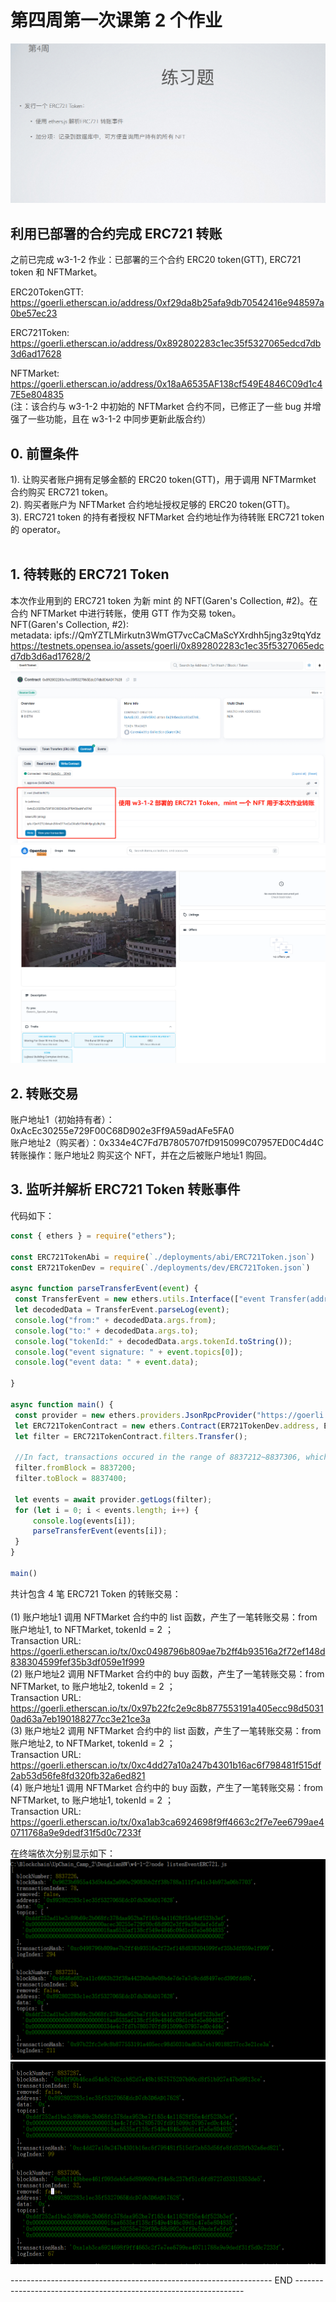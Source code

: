 # 第四周第一次课第 2 个作业
![w4-1-2](./IMG/Assignment_w4-1-2.png)

## 利用已部署的合约完成 ERC721 转账
   之前已完成 w3-1-2 作业：已部署的三个合约 ERC20 token(GTT), ERC721 token 和 NFTMarket。<br>
   
ERC20TokenGTT: https://goerli.etherscan.io/address/0xf29da8b25afa9db70542416e948597a0be57ec23

ERC721Token: https://goerli.etherscan.io/address/0x892802283c1ec35f5327065edcd7db3d6ad17628

NFTMarket: https://goerli.etherscan.io/address/0x18aA6535AF138cf549E4846C09d1c47E5e804835<br>
(注：该合约与 w3-1-2 中初始的 NFTMarket 合约不同，已修正了一些 bug 并增强了一些功能，且在 w3-1-2 中同步更新此版合约）

## 0. 前置条件
1). 让购买者账户拥有足够金额的 ERC20 token(GTT)，用于调用 NFTMarmket 合约购买 ERC721 token。<br>
2). 购买者账户为 NFTMarket 合约地址授权足够的  ERC20 token(GTT)。<br>
3). ERC721 token 的持有者授权 NFTMarket 合约地址作为待转账 ERC721 token 的 operator。<br>
<br>
## 1. 待转账的 ERC721 Token
   本次作业用到的 ERC721 token 为新 mint 的 NFT(Garen's Collection, #2)。在合约 NFTMarket 中进行转账，使用 GTT 作为交易 token。<br>
   NFT(Garen's Collection, #2):<br>
   metadata: ipfs://QmYZTLMirkutn3WmGT7vcCaCMaScYXrdhh5jng3z9tqYdz<br>
   https://testnets.opensea.io/assets/goerli/0x892802283c1ec35f5327065edcd7db3d6ad17628/2<br>
   ![w4-1-2](./IMG/1_mintNFT.png)<br>
   ![w4-1-2](./IMG/2_NFT_OpenSea.png)<br>
## 2. 转账交易
   账户地址1（初始持有者）：0xAcEc30255e729F00C68D902e3Ff9A59adAFe5FA0<br>
   账户地址2（购买者）：0x334e4C7Fd7B7805707fD915099C07957ED0C4d4C<br>
   转账操作：账户地址2 购买这个 NFT，并在之后被账户地址1 购回。<br>
## 3. 监听并解析 ERC721 Token 转账事件
   代码如下：
   ```javascript
   const { ethers } = require("ethers");

const ERC721TokenAbi = require(`./deployments/abi/ERC721Token.json`)
const ER721TokenDev = require(`./deployments/dev/ERC721Token.json`)

async function parseTransferEvent(event) {
    const TransferEvent = new ethers.utils.Interface(["event Transfer(address indexed from, address indexed to, uint256 tokenId)"]);
    let decodedData = TransferEvent.parseLog(event);
    console.log("from:" + decodedData.args.from);
    console.log("to:" + decodedData.args.to);
    console.log("tokenId:" + decodedData.args.tokenId.toString());
    console.log("event signature: " + event.topics[0]);
    console.log("event data: " + event.data);

}

async function main() {
    const provider = new ethers.providers.JsonRpcProvider("https://goerli.infura.io/v3/9aa3d95b3bc440fa88ea12eaa4456161");
    let ERC721TokenContract = new ethers.Contract(ER721TokenDev.address, ERC721TokenAbi, provider);
    let filter = ERC721TokenContract.filters.Transfer();

    //In fact, transactions occured in the range of 8837212~8837306, which is obtained on Goerli etherscan.
    filter.fromBlock = 8837200;
    filter.toBlock = 8837400;

    let events = await provider.getLogs(filter);
    for (let i = 0; i < events.length; i++) {
        console.log(events[i]);
        parseTransferEvent(events[i]);
    }
}

main()
   ```
   
   共计包含 4 笔 ERC721 Token 的转账交易：<br><br>
   (1) 账户地址1 调用 NFTMarket 合约中的 list 函数，产生了一笔转账交易：from 账户地址1, to NFTMarket, tokenId = 2 ；<br>
   Transaction URL: https://goerli.etherscan.io/tx/0xc0498796b809ae7b2ff4b93516a2f72ef148d838304599fef35b3df059e1f999<br>
   (2) 账户地址2 调用 NFTMarket 合约中的 buy 函数，产生了一笔转账交易：from NFTMarket, to 账户地址2, tokenId = 2 ；<br>
   Transaction URL: https://goerli.etherscan.io/tx/0x97b22fc2e9c8b877553191a405ecc98d50310ad63a7eb190188277cc3e21ce3a<br>
   (3) 账户地址2 调用 NFTMarket 合约中的 list 函数，产生了一笔转账交易：from 账户地址2, to NFTMarket, tokenId = 2 ；<br>
   Transaction URL: https://goerli.etherscan.io/tx/0xc4dd27a10a247b4301b16ac6f798481f515df2ab53d56fe8fd320fb32a6ed821<br>
   (4) 账户地址1 调用 NFTMarket 合约中的 buy 函数，产生了一笔转账交易：from NFTMarket, to 账户地址1, tokenId = 2 ；<br>
   Transaction URL: https://goerli.etherscan.io/tx/0xa1ab3ca6924698f9ff4663c2f7e7ee6799ae40711768a9e9dedf31f5d0c7233f<br>
   
   在终端依次分别显示如下：<br>
   ![w4-1-2](./IMG/3a_listenEvent_ERC721Transfer_part1.png)<br>
   ![w4-1-2](./IMG/3b_listenEvent_ERC721Transfer_part2.png)<br>



----------------------------------------------------------------- END -----------------------------------------------------------------
